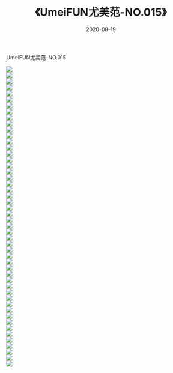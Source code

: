 ﻿---
layout: post
title:  《UmeiFUN尤美范-NO.015》
date:   2020-08-19
img: http://img.660000.xyz/Sharelink/网络美图/2020/UmeiFUN尤美范-NO.015/000.jpg
categories: [美女, 清纯, 唯美]
---

UmeiFUN尤美范-NO.015

  ![](http://img.660000.xyz/Sharelink/网络美图/2020/UmeiFUN尤美范-NO.015/001.jpg) <br> ![](http://img.660000.xyz/Sharelink/网络美图/2020/UmeiFUN尤美范-NO.015/002.jpg) <br> ![](http://img.660000.xyz/Sharelink/网络美图/2020/UmeiFUN尤美范-NO.015/003.jpg) <br> ![](http://img.660000.xyz/Sharelink/网络美图/2020/UmeiFUN尤美范-NO.015/004.jpg) <br> ![](http://img.660000.xyz/Sharelink/网络美图/2020/UmeiFUN尤美范-NO.015/005.jpg) <br> ![](http://img.660000.xyz/Sharelink/网络美图/2020/UmeiFUN尤美范-NO.015/006.jpg) <br> ![](http://img.660000.xyz/Sharelink/网络美图/2020/UmeiFUN尤美范-NO.015/007.jpg) <br> ![](http://img.660000.xyz/Sharelink/网络美图/2020/UmeiFUN尤美范-NO.015/008.jpg) <br> ![](http://img.660000.xyz/Sharelink/网络美图/2020/UmeiFUN尤美范-NO.015/009.jpg) <br> ![](http://img.660000.xyz/Sharelink/网络美图/2020/UmeiFUN尤美范-NO.015/010.jpg) <br> ![](http://img.660000.xyz/Sharelink/网络美图/2020/UmeiFUN尤美范-NO.015/011.jpg) <br> ![](http://img.660000.xyz/Sharelink/网络美图/2020/UmeiFUN尤美范-NO.015/012.jpg) <br> ![](http://img.660000.xyz/Sharelink/网络美图/2020/UmeiFUN尤美范-NO.015/013.jpg) <br> ![](http://img.660000.xyz/Sharelink/网络美图/2020/UmeiFUN尤美范-NO.015/014.jpg) <br> ![](http://img.660000.xyz/Sharelink/网络美图/2020/UmeiFUN尤美范-NO.015/015.jpg) <br> ![](http://img.660000.xyz/Sharelink/网络美图/2020/UmeiFUN尤美范-NO.015/016.jpg) <br> ![](http://img.660000.xyz/Sharelink/网络美图/2020/UmeiFUN尤美范-NO.015/017.jpg) <br> ![](http://img.660000.xyz/Sharelink/网络美图/2020/UmeiFUN尤美范-NO.015/018.jpg) <br> ![](http://img.660000.xyz/Sharelink/网络美图/2020/UmeiFUN尤美范-NO.015/019.jpg) <br> ![](http://img.660000.xyz/Sharelink/网络美图/2020/UmeiFUN尤美范-NO.015/020.jpg) <br> ![](http://img.660000.xyz/Sharelink/网络美图/2020/UmeiFUN尤美范-NO.015/021.jpg) <br> ![](http://img.660000.xyz/Sharelink/网络美图/2020/UmeiFUN尤美范-NO.015/022.jpg) <br> ![](http://img.660000.xyz/Sharelink/网络美图/2020/UmeiFUN尤美范-NO.015/023.jpg) <br> ![](http://img.660000.xyz/Sharelink/网络美图/2020/UmeiFUN尤美范-NO.015/024.jpg) <br> ![](http://img.660000.xyz/Sharelink/网络美图/2020/UmeiFUN尤美范-NO.015/025.jpg) <br> ![](http://img.660000.xyz/Sharelink/网络美图/2020/UmeiFUN尤美范-NO.015/026.jpg) <br> ![](http://img.660000.xyz/Sharelink/网络美图/2020/UmeiFUN尤美范-NO.015/027.jpg) <br> ![](http://img.660000.xyz/Sharelink/网络美图/2020/UmeiFUN尤美范-NO.015/028.jpg) <br> ![](http://img.660000.xyz/Sharelink/网络美图/2020/UmeiFUN尤美范-NO.015/029.jpg) <br> ![](http://img.660000.xyz/Sharelink/网络美图/2020/UmeiFUN尤美范-NO.015/030.jpg) <br> ![](http://img.660000.xyz/Sharelink/网络美图/2020/UmeiFUN尤美范-NO.015/031.jpg) <br> ![](http://img.660000.xyz/Sharelink/网络美图/2020/UmeiFUN尤美范-NO.015/032.jpg) <br> ![](http://img.660000.xyz/Sharelink/网络美图/2020/UmeiFUN尤美范-NO.015/033.jpg) <br> ![](http://img.660000.xyz/Sharelink/网络美图/2020/UmeiFUN尤美范-NO.015/034.jpg) <br> ![](http://img.660000.xyz/Sharelink/网络美图/2020/UmeiFUN尤美范-NO.015/035.jpg) <br> ![](http://img.660000.xyz/Sharelink/网络美图/2020/UmeiFUN尤美范-NO.015/036.jpg) <br> ![](http://img.660000.xyz/Sharelink/网络美图/2020/UmeiFUN尤美范-NO.015/037.jpg) <br> ![](http://img.660000.xyz/Sharelink/网络美图/2020/UmeiFUN尤美范-NO.015/038.jpg) <br> ![](http://img.660000.xyz/Sharelink/网络美图/2020/UmeiFUN尤美范-NO.015/039.jpg) <br> ![](http://img.660000.xyz/Sharelink/网络美图/2020/UmeiFUN尤美范-NO.015/040.jpg) <br> ![](http://img.660000.xyz/Sharelink/网络美图/2020/UmeiFUN尤美范-NO.015/041.jpg) <br> ![](http://img.660000.xyz/Sharelink/网络美图/2020/UmeiFUN尤美范-NO.015/042.jpg) <br> ![](http://img.660000.xyz/Sharelink/网络美图/2020/UmeiFUN尤美范-NO.015/043.jpg) <br> ![](http://img.660000.xyz/Sharelink/网络美图/2020/UmeiFUN尤美范-NO.015/044.jpg) <br> ![](http://img.660000.xyz/Sharelink/网络美图/2020/UmeiFUN尤美范-NO.015/045.jpg) <br> ![](http://img.660000.xyz/Sharelink/网络美图/2020/UmeiFUN尤美范-NO.015/046.jpg) <br> ![](http://img.660000.xyz/Sharelink/网络美图/2020/UmeiFUN尤美范-NO.015/047.jpg) <br> ![](http://img.660000.xyz/Sharelink/网络美图/2020/UmeiFUN尤美范-NO.015/048.jpg) <br> ![](http://img.660000.xyz/Sharelink/网络美图/2020/UmeiFUN尤美范-NO.015/049.jpg) <br> ![](http://img.660000.xyz/Sharelink/网络美图/2020/UmeiFUN尤美范-NO.015/050.jpg) <br>